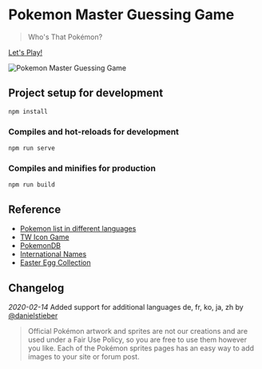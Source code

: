 
# Pokemon Master Guessing Game

> Who's That Pokémon?

[Let's Play!](https://weichiachang.github.io/pokemon-master)

![Pokemon Master Guessing Game](https://upload.cc/i1/2020/02/11/T6evbG.png)

## Project setup for development
```
npm install
```

### Compiles and hot-reloads for development
```
npm run serve
```

### Compiles and minifies for production
```
npm run build
```

## Reference

- [Pokemon list in different languages](https://pokefans.net/pokedex/pokemon-liste/internationale-namen)
- [TW Icon Game](https://github.com/WeiChiaChang/twicon-game)
- [PokemonDB](https://pokemondb.net/sprites)
- [International Names](https://pokefans.net/pokedex/pokemon-liste/internationale-namen)
- [Easter Egg Collection](https://github.com/WeiChiaChang/easter-egg-collection)

## Changelog
*2020-02-14* Added support for additional languages de, fr, ko, ja, zh  by [@danielstieber](@danielstieber)

> Official Pokémon artwork and sprites are not our creations and are used under a Fair Use Policy, so you are free to use them however you like. Each of the Pokémon sprites pages has an easy way to add images to your site or forum post.
